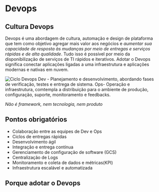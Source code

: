 # Devops

## Cultura Devops
Devops é uma abordagem de cultura, automação e design de plataforma que tem como objetivo agregar mais valor aos negócios e *aumentar sua capacidade de resposta às mudanças por meio de entregas e serviços rápidas e de alta qualidade*. Tudo isso é possível por meio da disponibilização de serviços de TI rápidos e iterativos. Adotar o Devops significa conectar aplicações ligadas a uma infraestrutura e aplicações modernas e nativas em nuvem.

![Ciclo Devops](https://img.mandic.com.br/blog/2018/02/devops-process.png)
Dev - Planejamento e desenvolvimento, abordando fases de verificação, testes e entrega de sistema.
Ops- Operação e infraestrutura, comtempla a distribuição para o ambiente de produção, configuração, suporte, monitoramento e feedbacks.

*Não é framework, nem tecnologia, nem produto*

## Pontos obrigatórios
 - Colaboração entre as equipes de Dev e Ops
 - Ciclos de entregas rápidas
 - Desenvolvimento ágil
 - Integração e entrega contínua
 - Gerenciamento de configuração de software (GCS)
 - Centralização de Logs
 - Monitoramento e coleta de dados e métricas(KPI)
 - Infraestrutura escalável e automatizada

## Porque adotar o Devops
